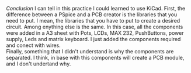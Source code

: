 *Conclusion*
I can tell in this practice I could learned to use KiCad. First, the difference between a PSpice and a PCB creator is the libraries that you need to put. I mean, the libraries that you have to put to create a desired circuit. Among enything else is the same.
In this case, all the components were added in a A3 sheet with Pots, LCDs, MAX 232, PushButtons, power supply, Leds and matrix keyboard. I just added the components required and conect with wires.  
Finally, something that I didn't understand is why the components are separated. I think, in base with this components will create a PCB module, and I don't undertand why.
